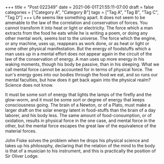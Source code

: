 +++
title = "Post 022349"
date = 2021-06-01T21:55:11-07:00
draft = false
categories = ["Category A", "Category B"]
tags = ["Tag A", "Tag B", "Tag C", "Tag D"]
+++
Life seems like something apart. It does not seem to be amenable to the law of the correlation and conservation of forces. You cannot transform it into heat or light or electricity. The force which a man extracts from the food he eats while he is writing a poem, or doing any other mental work, seems lost to the universe. The force which the engine, or any machine, uses up, reappears as work done, or as heat or light or some other physical manifestation. But the energy of foodstuffs which a man uses up in a mental effort does not appear again in the circuit of the law of the conservation of energy. A man uses up more energy in his waking moments, though his body be passive, than in his sleeping. What we call mental force cannot be accounted for in terms of physical force. The sun's energy goes into our bodies through the food we eat, and so runs our mental faculties, but how does it get back again into the physical realm? Science does not know.

It must be some sort of energy that lights the lamps of the firefly and the glow-worm, and it must be some sort or degree of energy that keeps consciousness going. The brain of a Newton, or of a Plato, must make a larger draft on the solar energy latent in food-stuffs than the brain of a day laborer, and his body less. The same amount of food-consumption, or of oxidation, results in physical force in the one case, and mental force in the other, but the mental force escapes the great law of the equivalence of the material forces.

John Fiske solves the problem when he drops his physical science and takes up his philosophy, declaring that the relation of the mind to the body is that of a musician to his instrument, and this is practically the position of Sir Oliver Lodge.
